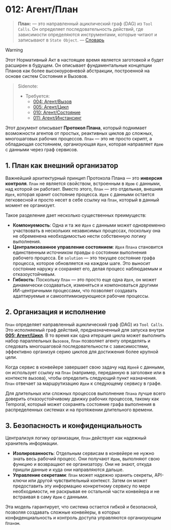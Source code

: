 # 012: Агент/План

> **План:** — это направленный ациклический граф (DAG) из `Tool Calls`. Он определяет последовательность действий, где зависимости определяются инструментами, которые читают и записывают в `State Object`. — [Словарь](./000_glossary.md)

> [!WARNING]
> Этот Нормативный Акт в настоящее время является заготовкой и будет расширен в будущем. Он описывает фундаментальные концепции Планов как более высокоуровневой абстракции, построенной на основе систем Состояния и Вызовов.

> Sidenote:
> - Требуется:
>   - [004: Агент/Вызов](./004_agent_call.md)
>   - [005: Агент/Цикл](./005_agent_loop.md)
>   - [010: Агент/Состояние](./010_agent_state.md)
>   - [011: Агент/Инстансинг](./011_agent_instancing.md)

Этот документ описывает **Протокол Плана**, который поднимает возможности агентов от простых, реактивных циклов до сложных, многошаговых рабочих процессов. `План` — это не просто скрипт, а обладающая состоянием, организующая `Идея`, которая направляет `Идею` с данными через граф сервисов.

## 1. План как внешний организатор

Важнейший архитектурный принцип Протокола Плана — это **инверсия контроля**. `План` не является свойством, встроенным в `Идею` с данными, над которой он работает. Вместо этого, `План` — это отдельная, внешняя `Идея`, которая хранит состояние процесса. `Идея` с данными остается легковесной и просто несет в себе ссылку на `План`, который в данный момент ее организует.

Такое разделение дает несколько существенных преимуществ:

- **Компонуемость**: Одна и та же `Идея` с данными может одновременно участвовать в нескольких независимых процессах, поскольку она не обременена необходимостью нести собственную логику выполнения.
- **Централизованное управление состоянием**: `Идея` `Плана` становится единственным источником правды о состоянии выполнения рабочего процесса. Ее `solution` — это текущее состояние графа процесса, которое обновляется на каждом шаге. Это выносит состояние наружу и сохраняет его, делая процесс наблюдаемым и отказоустойчивым.
- **Гибкость**: Поскольку `План` — это просто еще одна `Идея`, он может динамически создаваться, изменяться и компоноваться другими ИИ-центричными процессами, что позволяет создавать адаптируемые и самооптимизирующиеся рабочие процессы.

## 2. Организация и исполнение

`План` определяет направленный ациклический граф (DAG) из `Tool Calls`. Это исполняемый граф действий, предназначенный для запуска внутри **[005: Агент/Цикл](./005_agent_loop.md)**. В то время как одна итерация цикла может выполнить набор параллельных `Вызовов`, `План` позволяет агенту определять и следовать многошаговой последовательности с зависимостями, эффективно организуя серию циклов для достижения более крупной цели.

Когда сервис в конвейере завершает свою задачу над `Идеей` с данными, он использует ссылку на `План` (например, переданную в заголовке или в контексте вызова), чтобы определить следующий пункт назначения. `План` отвечает за маршрутизацию `Идеи` к следующему сервису в графе.

Для длительных или сложных процессов выполнение `Плана` лучше всего доверить отказоустойчивому движку рабочих процессов, такому как Temporal, который может сохранять состояние графа выполнения в распределенных системах и на протяжении длительного времени.

## 3. Безопасность и конфиденциальность

Централизуя логику организации, `План` действует как надежный хранитель информации.

- **Изолированность**: Отдельным сервисам в конвейере не нужно знать весь рабочий процесс. Они получают `Идею`, выполняют свою функцию и возвращают ее организатору. Они не знают, откуда пришли данные и куда они направляются дальше.
- **Управление секретами**: `План` может надежно хранить секреты, API-ключи или другой чувствительный контекст. Затем он может предоставить эту информацию конкретному сервису по мере необходимости, не раскрывая ее остальной части конвейера и не встраивая в саму `Идею` с данными.

Эта модель гарантирует, что система остается гибкой и безопасной, позволяя создавать сложные конвейеры, в которых конфиденциальность и контроль доступа управляются организующим `Планом`.
